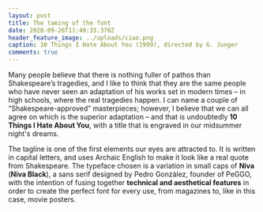 ```yaml
---
layout: post
title: The taming of the font
date: 2020-09-26T11:49:33.378Z
header_feature_image: ../uploads/ciao.png
caption: 10 Things I Hate About You (1999), directed by G. Junger
comments: true
---
```

Many people believe that there is nothing fuller of pathos than Shakespeare’s tragedies, and I like to think that they are the same people who have never seen an adaptation of his works set in modern times – in high schools, where the real tragedies happen. I can name a couple of “Shakespeare-approved” masterpieces; however, I believe that we can all agree on which is the superior adaptation – and that is undoubtedly **10 Things I Hate About You**, with a title that is engraved in our midsummer night's dreams.

The tagline is one of the first elements our eyes are attracted to. It is written in capital letters, and uses Archaic English to make it look like a real quote from Shakespeare. The typeface chosen is a variation in small caps of **Niva** (**Niva Black**), a sans serif designed by Pedro Gonzàlez, founder of PeGGO, with the intention of fusing together **technical and aesthetical features** in order to create the perfect font for every use, from magazines to, like in this case, movie posters.